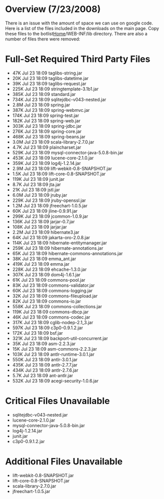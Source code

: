 # Overview (7/23/2008) #

There is an issue with the amount of space we can use on google code.  Here is a list of the files included in the downloads on the main page.  Copy these files to the botlist[Home](Project.md)/WEB-INF/lib directory.  There are also a number of files there were removed:

# Full-Set Required Third Party Files #

  * 47K Jul 23 18:09 taglibs-string.jar
  * 20K Jul 23 18:09 taglibs-datetime.jar
  * 39K Jul 23 18:09 taglibs-request.jar
  * 225K Jul 23 18:09 stringtemplate-3.1b1.jar
  * 385K Jul 23 18:09 standard.jar
  * 734K Jul 23 18:09 sqlitejdbc-v043-nested.jar
  * 2.8M Jul 23 18:09 spring.jar
  * 387K Jul 23 18:09 spring-webmvc.jar
  * 174K Jul 23 18:09 spring-test.jar
  * 182K Jul 23 18:09 spring-web.jar
  * 303K Jul 23 18:09 spring-jdbc.jar
  * 276K Jul 23 18:09 spring-core.jar
  * 468K Jul 23 18:09 spring-beans.jar
  * 3.0M Jul 23 18:09 scala-library-2.7.0.jar
  * 4.7K Jul 23 18:09 plaincharset.jar
  * 529K Jul 23 18:09 mysql-connector-java-5.0.8-bin.jar
  * 453K Jul 23 18:09 lucene-core-2.1.0.jar
  * 359K Jul 23 18:09 log4j-1.2.14.jar
  * 2.9M Jul 23 18:09 lift-webkit-0.8-SNAPSHOT.jar
  * 1.5K Jul 23 18:09 lift-core-0.8-SNAPSHOT.jar
  * 119K Jul 23 18:09 junit.jar
  * 8.7K Jul 23 18:09 jta.jar
  * 21K Jul 23 18:09 jstl.jar
  * 6.0M Jul 23 18:09 jruby.jar
  * 229K Jul 23 18:09 jruby-openssl.jar
  * 1.2M Jul 23 18:09 jfreechart-1.0.5.jar
  * 60K Jul 23 18:09 jline-0.9.91.jar
  * 299K Jul 23 18:09 jcommon-1.0.9.jar
  * 136K Jul 23 18:09 jarjar-0.7.jar
  * 108K Jul 23 18:09 jarjar.jar
  * 2.2M Jul 23 18:09 hibernate3.jar
  * 64K Jul 23 18:09 jakarta-oro-2.0.8.jar
  * 114K Jul 23 18:09 hibernate-entitymanager.jar
  * 259K Jul 23 18:09 hibernate-annotations.jar
  * 65K Jul 23 18:09 hibernate-commons-annotations.jar
  * 38K Jul 23 18:09 emma\_ant.jar
  * 419K Jul 23 18:09 emma.jar
  * 228K Jul 23 18:09 ehcache-1.3.0.jar
  * 307K Jul 23 18:09 dom4j-1.6.1.jar
  * 61K Jul 23 18:09 commons-pool.jar
  * 83K Jul 23 18:09 commons-validator.jar
  * 60K Jul 23 18:09 commons-logging.jar
  * 32K Jul 23 18:09 commons-fileupload.jar
  * 82K Jul 23 18:09 commons-io.jar
  * 558K Jul 23 18:09 commons-collections.jar
  * 119K Jul 23 18:09 commons-dbcp.jar
  * 46K Jul 23 18:09 commons-codec.jar
  * 317K Jul 23 18:09 cglib-nodep-2.1\_3.jar
  * 597K Jul 23 18:09 c3p0-0.9.1.2.jar
  * 172K Jul 23 18:09 bsf.jar
  * 321K Jul 23 18:09 backport-util-concurrent.jar
  * 35K Jul 23 18:09 asm-2.2.3.jar
  * 15K Jul 23 18:09 asm-commons-2.2.3.jar
  * 103K Jul 23 18:09 antlr-runtime-3.0.1.jar
  * 550K Jul 23 18:09 antlr-3.0.1.jar
  * 435K Jul 23 18:09 antlr-2.7.7.jar
  * 434K Jul 23 18:09 antlr-2.7.6.jar
  * 5.7K Jul 23 18:09 ant-antlr.jar
  * 532K Jul 23 18:09 acegi-security-1.0.6.jar

# Critical Files Unavailable #
  * sqlitejdbc-v043-nested.jar
  * lucene-core-2.1.0.jar
  * mysql-connector-java-5.0.8-bin.jar
  * log4j-1.2.14.jar
  * junit.jar
  * c3p0-0.9.1.2.jar

# Additional Files Unavailable #
  * lift-webkit-0.8-SNAPSHOT.jar
  * lift-core-0.8-SNAPSHOT.jar
  * scala-library-2.7.0.jar 
  * jfreechart-1.0.5.jar 


